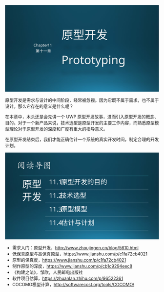 


<img src="img/Slide1.SVG"/>

原型开发是需求与设计的中间阶段，经常被忽视。因为它既不属于需求，也不属于设计。那么它存在的意义是什么呢？

在本章中，木头还是会先讲一个 UWP 原型开发故事，进而引入原型开发的概念、目的。对于一个新产品来说，技术选型是原型开发的主要工作内容，而熟悉原型模型理论对于原型开发的深度和广度有重大的指导意义。

在原型开发结束后，我们才能正确估计一个系统的真实开发时间，制定合理的开发计划。


<img src="img/Slide2.SVG"/>



- 需求入门：原型开发，http://www.zhoujingen.cn/blog/5610.html
- 低保真原型与高保真原型，https://www.jianshu.com/p/c1fa72cb4021
- 原型的保真度，https://www.jianshu.com/p/c1fa72cb4021
- 制作原型的深度，https://www.jianshu.com/p/cb1c9294eec8
- 《构建之法》，邹欣，人民邮电出版社
- 软件项目估算，https://zhuanlan.zhihu.com/p/96522361
- COCOMO模型计算，http://softwarecost.org/tools/COCOMO/
